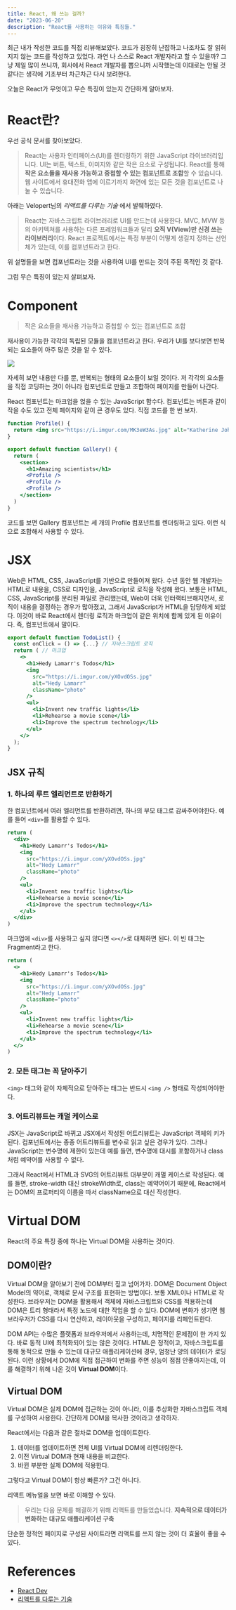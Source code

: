 ```yaml
---
title: React, 왜 쓰는 걸까?
date: "2023-06-20"
description: "React를 사용하는 이유와 특징들."
---
```


최근 내가 작성한 코드를 직접 리뷰해보았다. 코드가 굉장히 난잡하고 나조차도 잘 읽혀지지 않는 코드를 작성하고 있었다. 과연 나 스스로 React 개발자라고 할 수 있을까? 그냥 제일 많이 쓰니까, 회사에서 React 개발자를 뽑으니까 시작했는데 이대로는 안될 것 같다는 생각에 기초부터 차근차근 다시 보려한다.

오늘은 React가 무엇이고 무슨 특징이 있는지 간단하게 알아보자.

# React란?

우선 공식 문서를 찾아보았다.

> React는 사용자 인터페이스(UI)를 렌더링하기 위한 JavaScript 라이브러리입니다. UI는 버튼, 텍스트, 이미지와 같은 작은 요소로 구성됩니다. React를 통해 **작은 요소들을 재사용 가능하고 중첩할 수 있는 컴포넌트로 조합**할 수 있습니다. 웹 사이트에서 휴대전화 앱에 이르기까지 화면에 있는 모든 것을 컴포넌트로 나눌 수 있습니다.

아래는 Velopert님의 _리액트를 다루는 기술_ 에서 발췌하였다.

> React는 자바스크립트 라이브러리로 UI를 만드는데 사용한다. MVC, MVW 등의 아키텍쳐를 사용하는 다른 프레임워크들과 달리 **오직 V(View)만 신경 쓰는 라이브러리**이다. React 프로젝트에서는 특정 부분이 어떻게 생길지 정하는 선언체가 있는데, 이를 컴포넌트라고 한다.

위 설명들을 보면 컴포넌트라는 것을 사용하여 UI를 만드는 것이 주된 목적인 것 같다.

그럼 무슨 특징이 있는지 살펴보자.

# Component

> 작은 요소들을 재사용 가능하고 중첩할 수 있는 컴포넌트로 조합

재사용이 가능한 각각의 독립된 모듈을 컴포넌트라고 한다.
우리가 UI를 보다보면 반복되는 요소들이 아주 많은 것을 알 수 있다.

![](./image1.png)

자세히 보면 내용만 다를 뿐, 반복되는 형태의 요소들이 보일 것이다. 저 각각의 요소들을 직접 코딩하는 것이 아니라 컴포넌트로 만들고 조합하여 페이지를 만들어 나간다.

React 컴포넌트는 마크업을 얹을 수 있는 JavaScript 함수다. 컴포넌트는 버튼과 같이 작을 수도 있고 전체 페이지와 같이 큰 경우도 있다. 직접 코드를 한 번 보자.

```jsx
function Profile() {
  return <img src="https://i.imgur.com/MK3eW3As.jpg" alt="Katherine Johnson" />
}

export default function Gallery() {
  return (
    <section>
      <h1>Amazing scientists</h1>
      <Profile />
      <Profile />
      <Profile />
    </section>
  )
}
```

코드를 보면 Gallery 컴포넌트는 세 개의 Profile 컴포넌트를 렌더링하고 있다.
이런 식으로 조합해서 사용할 수 있다.

# JSX

Web은 HTML, CSS, JavaScript를 기반으로 만들어져 왔다. 수년 동안 웹 개발자는 HTML로 내용을, CSS로 디자인을, JavaScript로 로직을 작성해 왔다. 보통은 HTML, CSS, JavaScript를 분리된 파일로 관리했는데, Web이 더욱 인터랙티브해지면서, 로직이 내용을 결정하는 경우가 많아졌고, 그래서 JavaScript가 HTML을 담당하게 되었다. 이것이 바로 React에서 렌더링 로직과 마크업이 같은 위치에 함께 있게 된 이유이다. 즉, 컴포넌트에서 말이다.

```jsx
export default function TodoList() {
  const onClick = () => {...} // 자바스크립트 로직
  return ( // 마크업
    <>
      <h1>Hedy Lamarr's Todos</h1>
      <img
        src="https://i.imgur.com/yXOvdOSs.jpg"
        alt="Hedy Lamarr"
        className="photo"
      />
      <ul>
        <li>Invent new traffic lights</li>
        <li>Rehearse a movie scene</li>
        <li>Improve the spectrum technology</li>
      </ul>
    </>
  );
}
```

## JSX 규칙

### 1. 하나의 루트 엘리먼트로 반환하기

한 컴포넌트에서 여러 엘리먼트를 반환하려면, 하나의 부모 태그로 감싸주어야한다.
예를 들어 `<div>`를 활용할 수 있다.

```jsx
return (
  <div>
    <h1>Hedy Lamarr's Todos</h1>
    <img
      src="https://i.imgur.com/yXOvdOSs.jpg"
      alt="Hedy Lamarr"
      className="photo"
    />
    <ul>
      <li>Invent new traffic lights</li>
      <li>Rehearse a movie scene</li>
      <li>Improve the spectrum technology</li>
    </ul>
  </div>
)
```

마크업에 `<div>`를 사용하고 싶지 않다면 `<></>`로 대체하면 된다.
이 빈 태그는 Fragment라고 한다.

```jsx
return (
  <>
    <h1>Hedy Lamarr's Todos</h1>
    <img
      src="https://i.imgur.com/yXOvdOSs.jpg"
      alt="Hedy Lamarr"
      className="photo"
    />
    <ul>
      <li>Invent new traffic lights</li>
      <li>Rehearse a movie scene</li>
      <li>Improve the spectrum technology</li>
    </ul>
  </>
)
```

### 2. 모든 태그는 꼭 닫아주기

`<img>` 태그와 같이 자체적으로 닫아주는 태그는 반드시 `<img />` 형태로 작성되어야한다.

### 3. 어트리뷰트는 캐멀 케이스로

JSX는 JavaScript로 바뀌고 JSX에서 작성된 어트리뷰트는 JavaScript 객체의 키가 된다. 컴포넌트에서는 종종 어트리뷰트를 변수로 읽고 싶은 경우가 있다. 그러나 JavaScript는 변수명에 제한이 있는데 예를 들면, 변수명에 대시를 포함하거나 class처럼 예약어를 사용할 수 없다.

그래서 React에서 HTML과 SVG의 어트리뷰트 대부분이 캐멀 케이스로 작성된다. 예를 들면, stroke-width 대신 strokeWidth로, class는 예약어이기 때문에, React에서는 DOM의 프로퍼티의 이름을 따서 className으로 대신 작성한다.

# Virtual DOM

React의 주요 특징 중에 하나는 Virtual DOM을 사용하는 것이다.

## DOM이란?

Virtual DOM을 알아보기 전에 DOM부터 짚고 넘어가자. DOM은 Document Object Model의 약어로, 객체로 문서 구조를 표현하는 방법이다. 보통 XML이나 HTML로 작성한다. 브라우저는 DOM을 활용해서 객체에 자바스크립트와 CSS를 적용하는데 DOM은 트리 형태라서 특정 노드에 대한 작업을 할 수 있다.
DOM에 변화가 생기면 웹 브라우저가 CSS를 다시 연산하고, 레이아웃을 구성하고, 페이지를 리페인트한다.

<!-- ![](https://velog.velcdn.com/images/hyeonpearl/post/37b152a8-7448-4e59-a4b9-a44673f3c9dd/image.png) -->

DOM API는 수많은 플랫폼과 브라우저에서 사용하는데, 치명적인 문제점이 한 가지 있다. 바로 동적 UI에 최적화되어 있는 않은 것이다. HTML은 정적이고, 자바스크립트를 통해 동적으로 만들 수 있는데 대규모 애플리케이션에 경우, 엄청난 양의 데이터가 로딩된다. 이런 상황에서 DOM에 직접 접근하여 변화를 주면 성능이 점점 안좋아지는데, 이를 해결하기 위해 나온 것이 **Virtual DOM**이다.

## Virtual DOM

Virtual DOM은 실제 DOM에 접근하는 것이 아니라, 이를 추상화한 자바스크립트 객체를 구성하여 사용한다. 간단하게 DOM을 복사한 것이라고 생각하자.

React에서는 다음과 같은 절차로 DOM을 업데이트한다.

1. 데이터를 업데이트하면 전체 UI를 Virtual DOM에 리렌더링한다.
2. 이전 Virtual DOM과 현재 내용을 비교한다.
3. 바뀐 부분만 실제 DOM에 적용한다.

그렇다고 Virtual DOM이 항상 빠른가? 그건 아니다.

리액트 메뉴얼을 보면 바로 이해할 수 있다.

> 우리는 다음 문제를 해결하기 위해 리액트를 만들었습니다.
> **지속적으로 데이터가 변화하는 대규모 애플리케이션 구축**

단순한 정적인 페이지로 구성된 사이트라면 리액트를 쓰지 않는 것이 더 효율이 좋을 수 있다.

# References

- [React Dev](https://react.dev/)
- [리액트를 다루는 기술](https://product.kyobobook.co.kr/detail/S000001792882)
